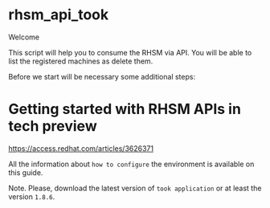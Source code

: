# rhsm_api_took

Welcome

This script will help you to consume the RHSM via API. You will be able to list the registered machines as delete them.

Before we start will be necessary some additional steps:

# Getting started with RHSM APIs in tech preview

 https://access.redhat.com/articles/3626371

All the information about `how to configure` the environment is available on this guide.

Note. Please, download the latest version of `took application` or at least the version `1.8.6`.

